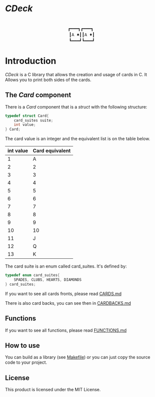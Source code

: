 # *CDeck*

<div style="line-height: 20px; display: block; white-space: pre; font-family: monospace; text-align: center">
┏━━━┓┏━━━┓ 
┃A ♠┃┃A ♦┃
┗━━━┛┗━━━┛
</div>

# Introduction

*CDeck* is a C library that allows the creation and usage of cards in C. It Allows you to print both sides of the cards.



## The *Card* component

There is a *Card* component that is a *struct* with the following structure:

```C
typedef struct Card{
    card_suites suite;
    int value;
} Card;
```



The card value is an integer and the equivalent list is on the table below.

| int value | Card equivalent |
| --------- | --------------- |
| 1         | A               |
| 2         | 2               |
| 3         | 3               |
| 4         | 4               |
| 5         | 5               |
| 6         | 6               |
| 7         | 7               |
| 8         | 8               |
| 9         | 9               |
| 10        | 10              |
| 11        | J               |
| 12        | Q               |
| 13        | K               |



The card suite is an enum called card_suites. It's defined by:

```C
typedef enum card_suites{
    SPADES, CLUBS, HEARTS, DIAMONDS
} card_suites;
```



If you want to see all cards fronts, please read [CARDS.md](CARDS.md)

There is also card backs, you can see then in [CARDBACKS.md](CARDBACKS.md)



## Functions

If you want to see all functions, please read [FUNCTIONS.md](FUNCTIONS.md)



## How to use

You can build as a library (see [Makefile](Makefile)) or you can just copy the source code to your project.



## License

This product is licensed under the MIT License.
